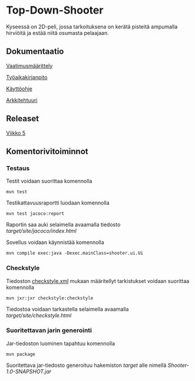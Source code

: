 # Top-Down-Shooter
Kyseessä on 2D-peli, jossa tarkoituksena on kerätä pisteitä ampumalla hirviöitä ja estää niitä osumasta pelaajaan.

## Dokumentaatio

[Vaatimusmäärittely](https://github.com/chipfrog/ot-harjoitustyo/blob/master/shooter/dokumentaatio/vaatimusmaarittely.md)

[Työaikakirjanpito](https://github.com/chipfrog/ot-harjoitustyo/blob/master/shooter/dokumentaatio/tyoaikakirjanpito.md)

[Käyttöohje](https://github.com/chipfrog/ot-harjoitustyo/blob/master/shooter/dokumentaatio/kayttoohje.md)

[Arkkitehtuuri](https://github.com/chipfrog/ot-harjoitustyo/blob/master/shooter/dokumentaatio/arkkitehtuuri.md)

## Releaset
[Viikko 5](https://github.com/chipfrog/ot-harjoitustyo/releases/tag/viikko5)

## Komentorivitoiminnot

### Testaus
Testit voidaan suorittaa komennolla
```
mvn test
```
Testikattavuusraportti luodaan komennolla
```
mvn test jacoco:report
```
Raportin saa auki selaimella avaamalla tiedosto _target/site/jacoco/index.html_

Sovellus voidaan käynnistää komennolla
```
mvn compile exec:java -Dexec.mainClass=shooter.ui.Ui
```
### Checkstyle
Tiedoston [checkstyle.xml](https://github.com/chipfrog/ot-harjoitustyo/blob/master/shooter/checkstyle.xml)
mukaan määritellyt tarkistukset voidaan suorittaa komennolla
```
mvn jxr:jxr checkstyle:checkstyle
```
Tiedostoa voidaan tarkastella selaimella avaamalla _target/site/checkstyle.html_
### Suoritettavan jarin generointi
Jar-tiedoston luominen tapahtuu komennolla
```
mvn package
```
Suoritettava jar-tiedosto generoituu hakemiston _target_ alle nimellä _Shooter-1.0-SNAPSHOT.jar_

